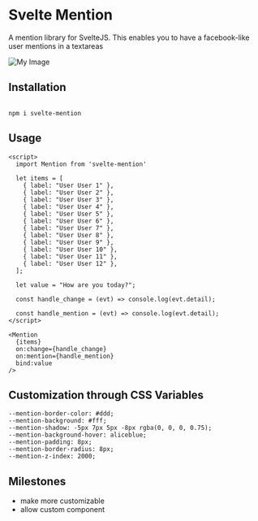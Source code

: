 # Svelte Mention

A mention library for SvelteJS. This enables you to have a facebook-like user mentions in a textareas

![My Image](https://raw.github.com/johndavedecano/svelte-mention/main/screenshot.png)

## Installation

```

npm i svelte-mention

```

## Usage

```
<script>
  import Mention from 'svelte-mention'

  let items = [
    { label: "User User 1" },
    { label: "User User 2" },
    { label: "User User 3" },
    { label: "User User 4" },
    { label: "User User 5" },
    { label: "User User 6" },
    { label: "User User 7" },
    { label: "User User 8" },
    { label: "User User 9" },
    { label: "User User 10" },
    { label: "User User 11" },
    { label: "User User 12" },
  ];

  let value = "How are you today?";

  const handle_change = (evt) => console.log(evt.detail);

  const handle_mention = (evt) => console.log(evt.detail);
</script>

<Mention
  {items}
  on:change={handle_change}
  on:mention={handle_mention}
  bind:value
/>
```

## Customization through CSS Variables

```
--mention-border-color: #ddd;
--mention-background: #fff;
--mention-shadow: -5px 7px 5px -8px rgba(0, 0, 0, 0.75);
--mention-background-hover: aliceblue;
--mention-padding: 8px;
--mention-border-radius: 8px;
--mention-z-index: 2000;
```

## Milestones

- make more customizable
- allow custom component
